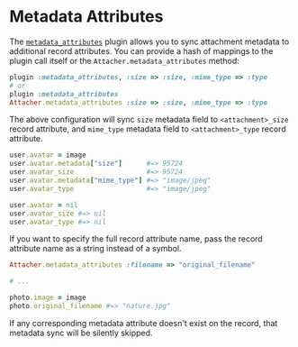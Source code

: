 # Metadata Attributes

The [`metadata_attributes`][metadata_attributes] plugin allows you to sync
attachment metadata to additional record attributes. You can provide a hash of
mappings to the plugin call itself or the `Attacher.metadata_attributes`
method:

```rb
plugin :metadata_attributes, :size => :size, :mime_type => :type
# or
plugin :metadata_attributes
Attacher.metadata_attributes :size => :size, :mime_type => :type
```

The above configuration will sync `size` metadata field to `<attachment>_size`
record attribute, and `mime_type` metadata field to `<attachment>_type` record
attribute.

```rb
user.avatar = image
user.avatar.metadata["size"]      #=> 95724
user.avatar_size                  #=> 95724
user.avatar.metadata["mime_type"] #=> "image/jpeg"
user.avatar_type                  #=> "image/jpeg"

user.avatar = nil
user.avatar_size #=> nil
user.avatar_type #=> nil
```

If you want to specify the full record attribute name, pass the record
attribute name as a string instead of a symbol.

```rb
Attacher.metadata_attributes :filename => "original_filename"

# ...

photo.image = image
photo.original_filename #=> "nature.jpg"
```

If any corresponding metadata attribute doesn't exist on the record, that
metadata sync will be silently skipped.

[metadata_attributes]: /lib/shrine/plugins/metadata_attributes.rb
